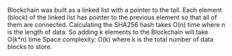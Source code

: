 Blockchain was built as a linked list with a pointer to the tail.  Each element (block) of the linked list has pointer to the previous element so that all of them are connected.
Calculating the SHA256 hash takes O(n) time where n is the length of data. So adding k elements to the Blockchain will take O(k*n) time
Space complexity: O(k) where k is the total number of data blocks to store.